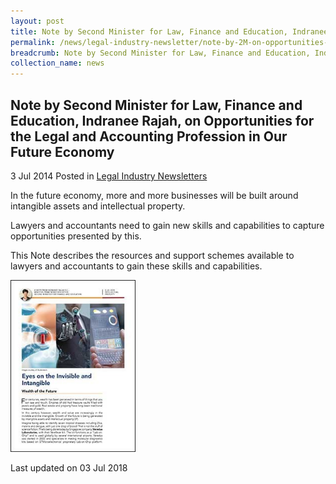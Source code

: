 ```yaml
---
layout: post
title: Note by Second Minister for Law, Finance and Education, Indranee Rajah, on Opportunities for the Legal and Accounting Profession in Our Future Economy
permalink: /news/legal-industry-newsletter/note-by-2M-on-opportunities-legal-accounting-profession-in-future-economy/
breadcrumb: Note by Second Minister for Law, Finance and Education, Indranee Rajah, on Opportunities for the Legal and Accounting Profession in Our Future Economy
collection_name: news
---
```


<style>
  .image {width: 200px;}
  .image img {max-width: 100%;}
</style>

Note by Second Minister for Law, Finance and Education, Indranee Rajah, on Opportunities for the Legal and Accounting Profession in Our Future Economy
---

3 Jul 2014 Posted in [Legal Industry Newsletters](/news/legal-industry-newsletters/)

In the future economy, more and more businesses will be built around intangible assets and intellectual property.

Lawyers and accountants need to gain new skills and capabilities to capture opportunities presented by this.

This Note describes the resources and support schemes available to lawyers and accountants to gain these skills and capabilities.

<div class="image">
  <a href="/files/NoteonLegalAccountingOpportunities.pdf/"><img src="/images/1530605127863.jpg/" title="note on legal accounting opportunities" alt="note on legal accounting opportunities"></a>
</div>

<p class="right-side-updated">Last updated on 03 Jul 2018</p>

